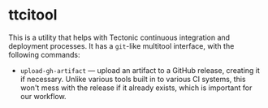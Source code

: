 # ttcitool

This is a utility that helps with Tectonic continuous integration and
deployment processes. It has a `git`-like multitool interface, with
the following commands:

- `upload-gh-artifact` — upload an artifact to a GitHub release, creating it
  if necessary. Unlike various tools built in to various CI systems, this
  won't mess with the release if it already exists, which is important for our
  workflow.
